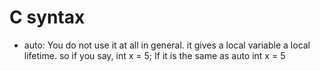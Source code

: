 # C syntax 

* auto: You do not use it at all in general. it gives a local variable a local lifetime. so if you say, int x = 5; 
        If it is the same as auto int x = 5
